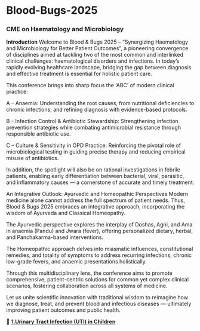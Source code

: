 # Blood-Bugs-2025
### CME on Haematology and Microbiology
**Introduction**
Welcome to Blood & Bugs 2025 – “Synergizing Haematology and Microbiology for Better Patient Outcomes”, a pioneering convergence of disciplines aimed at tackling two of the most common and interlinked clinical challenges: haematological disorders and infections. In today’s rapidly evolving healthcare landscape, bridging the gap between diagnosis and effective treatment is essential for holistic patient care.

This conference brings into sharp focus the ‘ABC’ of modern clinical practice:

A – Anaemia: Understanding the root causes, from nutritional deficiencies to chronic infections, and refining diagnosis with evidence-based protocols.

B – Infection Control & Antibiotic Stewardship: Strengthening infection prevention strategies while combating antimicrobial resistance through responsible antibiotic use.

C – Culture & Sensitivity in OPD Practice: Reinforcing the pivotal role of microbiological testing in guiding precise therapy and reducing empirical misuse of antibiotics.

In addition, the spotlight will also be on rational investigations in febrile patients, enabling early differentiation between bacterial, viral, parasitic, and inflammatory causes — a cornerstone of accurate and timely treatment.

An Integrative Outlook: Ayurvedic and Homeopathic Perspectives
Modern medicine alone cannot address the full spectrum of patient needs. Thus, Blood & Bugs 2025 embraces an integrative approach, incorporating the wisdom of Ayurveda and Classical Homeopathy.

The Ayurvedic perspective explores the interplay of Doshas, Agni, and Ama in anaemia (Pandu) and Jwara (fever), offering personalized dietary, herbal, and Panchakarma-based interventions.

The Homeopathic approach delves into miasmatic influences, constitutional remedies, and totality of symptoms to address recurring infections, chronic low-grade fevers, and anaemic presentations holistically.

Through this multidisciplinary lens, the conference aims to promote comprehensive, patient-centric solutions for common yet complex clinical scenarios, fostering collaboration across all systems of medicine.

Let us unite scientific innovation with traditional wisdom to reimagine how we diagnose, treat, and prevent blood and infectious diseases — ultimately improving patient outcomes and public health.

📂  **[1.Urinary Tract Infection (UTI) in Children](https://github.com/knkworkingcommittee/NiragasPaedia-2025/blob/main/1.%20Urinary%20Tract%20Infection.pdf)**
